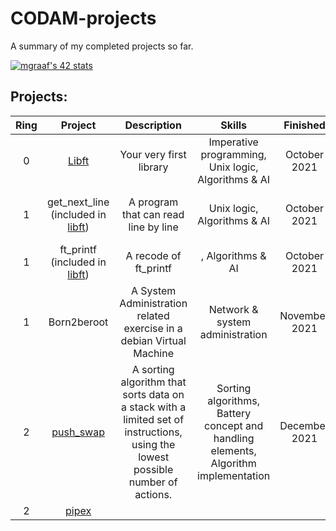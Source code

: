 # CODAM-projects
A summary of my completed projects so far.

[![mgraaf's 42 stats](https://badge42.vercel.app/api/v2/cl8kigvn400730hjwbzdxbs83/stats?cursusId=21&coalitionId=58)](https://github.com/JaeSeoKim/badge42)

## Projects:

| Ring | Project | Description | Skills | Finished | Final Grade |
|:----:|:-------:|:-----------:|:------:|:--------:|:-----------:|
|0|[Libft](https://github.com/maiadegraaf/libft)|Your very first library| Imperative programming, Unix logic, Algorithms & AI|October 2021|[![mgraaf's 42 Libft Score](https://badge42.vercel.app/api/v2/cl8kigvn400730hjwbzdxbs83/project/2365202)](https://github.com/JaeSeoKim/badge42)|
|1|get_next_line (included in [libft](https://github.com/maiadegraaf/libft))|A program that can read line by line|Unix logic, Algorithms & AI|October 2021|[![mgraaf's 42 get_next_line Score](https://badge42.vercel.app/api/v2/cl8kigvn400730hjwbzdxbs83/project/2378741)](https://github.com/JaeSeoKim/badge42)|
|1|ft_printf (included in [libft](https://github.com/maiadegraaf/libft))|A recode of ft_printf|, Algorithms & AI|October 2021|[![mgraaf's 42 ft_printf Score](https://badge42.vercel.app/api/v2/cl8kigvn400730hjwbzdxbs83/project/2378740)](https://github.com/JaeSeoKim/badge42)|
|1|Born2beroot|A System Administration related exercise in a debian Virtual Machine|Network & system administration|November 2021|[![mgraaf's 42 Born2beroot Score](https://badge42.vercel.app/api/v2/cl8kigvn400730hjwbzdxbs83/project/2378739)](https://github.com/JaeSeoKim/badge42)|
|2|[push_swap](https://github.com/maiadegraaf/push_swap)|A sorting algorithm that sorts data on a stack with a limited set of instructions, using the lowest possible number of actions.|Sorting algorithms, Battery concept and handling elements, Algorithm implementation|December 2021|[![mgraaf's 42 push_swap Score](https://badge42.vercel.app/api/v2/cl8kigvn400730hjwbzdxbs83/project/2423772)](https://github.com/JaeSeoKim/badge42)|
|2|[pipex](https://github.com/maiadegraaf/pipex)|
